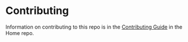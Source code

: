 
Contributing
======

Information on contributing to this repo is in the [Contributing Guide](https://github.com/aspnet/Home/blob/dev/CONTRIBUTING.md) in the Home repo.
